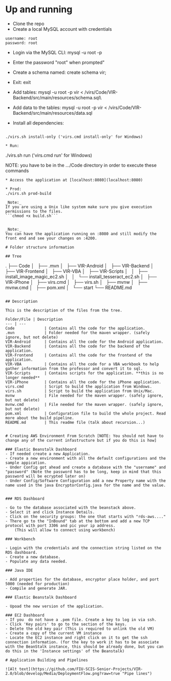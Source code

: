 ﻿# Up and running 

* Clone the repo
* Create a local MySQL account with credentials
 ```
username: root
password: root
```
* Login via the MySQL CLI: mysql -u root -p
* Enter the password "root" when prompted"
* Create a schema named: create schema vir;
* Exit: exit
* Add tables: mysql -u root -p vir < /virs/Code/VIR-Backend/src/main/resources/schema.sql\
* Add data to the tables: mysql -u root -p vir < /virs/Code/VIR-Backend/src/main/resources/data.sql 

* Install all dependencies:
```

./virs.sh install-only ('virs.cmd install-only' for Windows)

* Run: 
```
./virs.sh run	('virs.cmd run' for Windows)

NOTE: you have to be in the .../Code directory in order to execute these commands
```
* Access the application at [localhost:8080](localhost:8080)

* Prod:
./virs.sh prod-build

_Note:_
If you are using a Unix like system make sure you give execution permissions to the files.
```chmod +x build.sh```


_Note:_
You can have the application running on :8080 and still modify the front end and see your changes on :4200.

# Folder structure information

## Tree
```
.
├── Code
│   ├── .mvn
│   ├── VIR-Android
│   ├── VIR-Backend
│   ├── VIR-Frontend
│   ├── VIR-VBA
│   ├── VIR-Scripts
│   │   ├── install_image_magic_ec2.sh
│   │   └── install_tesseract_ec2.sh
│   ├── VIR-iPhone
│   ├── virs.cmd
│   ├── virs.sh
│   ├── mvnw
│   ├── mvnw.cmd
│   ├── pom.xml
│   └── start
└── README.md
```

## Description

This is the description of the files from the tree.

Folder/File | Description
--- | --- 
Code             | Contains all the code for the application.
.mvn             | Folder needed for the maven wrapper. (safely ignore, but not delete)
VIR-Android      | Contains all the code for the Android application.
VIR-Backend      | Contains all the code for the backend of the application.
VIR-Frontend     | Contains all the code for the frontend of the application.
VIR-VBA	         | Contains all the code for a VBA workbook to help gather information from the professor and convert it to sql.
VIR-Scripts      | Contains scripts for the application. **this is no longer needed**
VIR-iPhone       | Contains all the code for the iPhone application.
virs.cmd         | Script to build the application from Windows.
virs.sh          | Script to build the application from Unix/Mac.
mvnw             | File needed for the maven wrapper. (safely ignore, but not delete)
mvnw.cmd         | File needed for the maven wrapper. (safely ignore, but not delete)
pom.xml          | Configuration file to build the whole project. Read more about the build pipeline.
README.md        | This readme file (talk about recursion...)


# Creating AWS Environment From Scratch [NOTE: You should not have to change any of the current infastructure but if you do this is how]

### Elastic Beanstalk Dashboard
- If needed create a new Application.
- Create a new environment with all the default configurations and the sample appication.
- Under Config got ahead and create a database with the "username" and "password" (Note the password has to be long, keep in mind that this password will be ecrypted later on)
- Under Config/Software Configuration add a new Property name with the name used in the java EncryptorConfig.java for the name and the value.


### RDS Dashboard

- Go to the database associated with the beanstack above.
- Select it and click Instance Details.
- Click on the security groups: the one that starts with "rds-aws...."
- There go to the "InBound" tab at the bottom and add a new TCP protocol with port 3306 and pic your ip address.
	(This will allow to connect using workbench)
	
### Workbench

- Login with the credentials and the connection string listed on the RDS dashboard.
- Create a new database.
- Populate any data needed.

### Java IDE

- Add properties for the database, encryptor place holder, and port 5000 (needed for production)
- Compile and generate JAR.

### Elastic Beanstalk Dashboard

- Upoad the new version of the application.

### EC2 Dashboard
- If you  do not have a .pem file. Create a key to log in via ssh.
- Click 'Key pairs' to go to the section of the keys.
- Delete the old key pair (This is required to unlink the old VM)
- Create a copy of the current VM instance
- Locate the EC2 instance and right click on it to get the ssh connection information. (for the key to work it has to be associate with the BeanStalk instance, this should be already done, but you can do this in the 'Instance settings' of the Beanstalk)

# Application Building and Pipelines

![Alt text](https://github.com/FIU-SCIS-Senior-Projects/VIR-2.0/blob/develop/Media/DeploymentFlow.png?raw=true "Pipe lines")